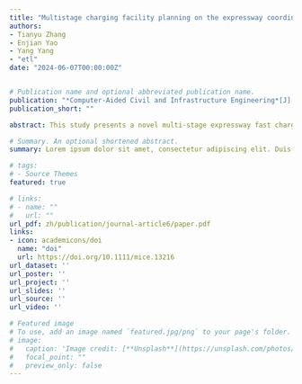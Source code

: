 ```yaml
---
title: "Multistage charging facility planning on the expressway coordinated with the power structure transformation"
authors:
- Tianyu Zhang
- Enjian Yao
- Yang Yang
- "etl"
date: "2024-06-07T00:00:00Z"


# Publication name and optional abbreviated publication name.
publication: "*Computer‐Aided Civil and Infrastructure Engineering*[J], 2024."
publication_short: ""

abstract: This study presents a novel multi-stage expressway fast charging station (EFCS) planning problem coordinated with the dynamic regional power structure (PS) transformation. Under the prerequisite of the EFCS network's sustainable operation, network accessibility, and orderly construction, a 3-step planning method oriented to the enhancement of energy saving and emission reduction (ESER) benefits and rationalization of facility utilization is developed: (i) EV-expanded network, (ii) multi-agent-based dynamic traffic assignment (MA-DTA), and (iii) deployment refinement.

# Summary. An optional shortened abstract.
summary: Lorem ipsum dolor sit amet, consectetur adipiscing elit. Duis posuere tellus ac convallis placerat. Proin tincidunt magna sed ex sollicitudin condimentum.

# tags:
# - Source Themes
featured: true

# links:
# - name: ""
#   url: ""
url_pdf: zh/publication/journal-article6/paper.pdf
links:
- icon: academicons/doi
  name: "doi"
  url: https://doi.org/10.1111/mice.13216
url_dataset: ''
url_poster: ''
url_project: ''
url_slides: ''
url_source: ''
url_video: ''

# Featured image
# To use, add an image named `featured.jpg/png` to your page's folder. 
# image:
#   caption: 'Image credit: [**Unsplash**](https://unsplash.com/photos/jdD8gXaTZsc)'
#   focal_point: ""
#   preview_only: false
---
```

